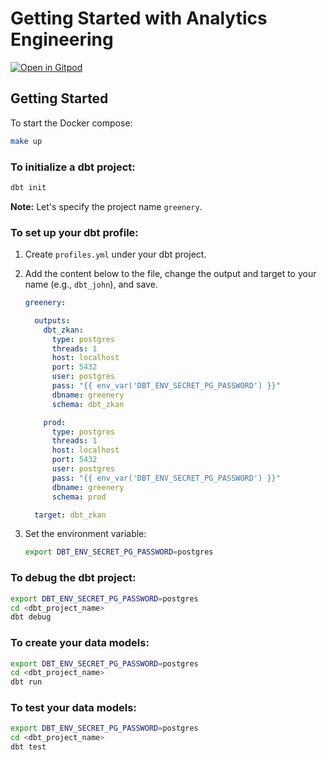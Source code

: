 # Getting Started with Analytics Engineering

[![Open in Gitpod](https://gitpod.io/button/open-in-gitpod.svg)](https://gitpod.io/)

## Getting Started

To start the Docker compose:

```sh
make up
```

### To initialize a dbt project:

```sh
dbt init
```

**Note:** Let's specify the project name `greenery`.

### To set up your dbt profile:

1. Create `profiles.yml` under your dbt project.
1. Add the content below to the file, change the output and target to your name
   (e.g., `dbt_john`), and save.

    ```yaml
    greenery:

      outputs:
        dbt_zkan:
          type: postgres
          threads: 1
          host: localhost
          port: 5432
          user: postgres
          pass: "{{ env_var('DBT_ENV_SECRET_PG_PASSWORD') }}"
          dbname: greenery
          schema: dbt_zkan

        prod:
          type: postgres
          threads: 1
          host: localhost
          port: 5432
          user: postgres
          pass: "{{ env_var('DBT_ENV_SECRET_PG_PASSWORD') }}"
          dbname: greenery
          schema: prod

      target: dbt_zkan
    ```

1. Set the environment variable:

    ```bash
    export DBT_ENV_SECRET_PG_PASSWORD=postgres
    ```

### To debug the dbt project:

```sh
export DBT_ENV_SECRET_PG_PASSWORD=postgres
cd <dbt_project_name>
dbt debug
```

### To create your data models:

```bash
export DBT_ENV_SECRET_PG_PASSWORD=postgres
cd <dbt_project_name>
dbt run
```

### To test your data models:

```bash
export DBT_ENV_SECRET_PG_PASSWORD=postgres
cd <dbt_project_name>
dbt test
```
